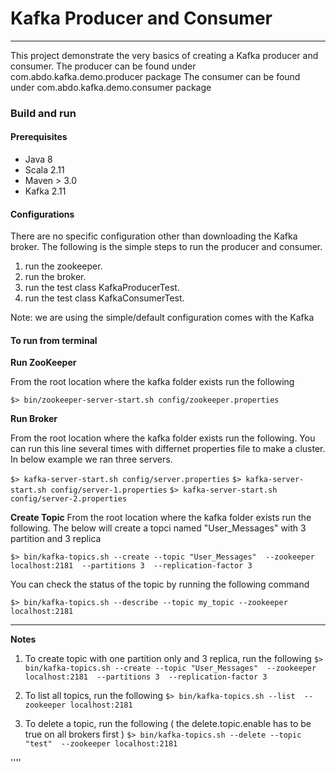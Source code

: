 Kafka Producer and Consumer
=========================

----

This project demonstrate the very basics of creating a Kafka producer and consumer.
The producer can be found under com.abdo.kafka.demo.producer package
The consumer can be found under com.abdo.kafka.demo.consumer package

### Build and run ###

#### Prerequisites ####

- Java 8
- Scala 2.11
- Maven > 3.0
- Kafka 2.11

#### Configurations ####
There are no specific configuration other than downloading the Kafka broker. 
The following is the simple steps to run the producer and consumer.

1. run the zookeeper.
2. run the broker.
3. run the test class KafkaProducerTest.
4. run the test class KafkaConsumerTest.


Note: we are using the simple/default configuration comes with the Kafka

#### To run from terminal ####

**Run ZooKeeper**

From the root location where the kafka folder exists run the following
    
   `$> bin/zookeeper-server-start.sh config/zookeeper.properties` 

**Run Broker**

From the root location where the kafka folder exists run the following. 
You can run this line several times with differnet properties file to make a cluster.
In below example we ran three servers.
    
   `$> kafka-server-start.sh config/server.properties`
   `$> kafka-server-start.sh config/server-1.properties`
   `$> kafka-server-start.sh config/server-2.properties` 


**Create Topic**
From the root location where the kafka folder exists run the following. 
The below will create a topci named "User_Messages" with 3 partition and 3 replica

   `$> bin/kafka-topics.sh --create --topic "User_Messages"  --zookeeper localhost:2181  --partitions 3  --replication-factor 3`

You can check the status of the topic by running the following command

   `$> bin/kafka-topics.sh --describe --topic my_topic --zookeeper localhost:2181`


  - - - -

**Notes**

1. To create topic with one partition only and 3 replica, run the following 
  `$> bin/kafka-topics.sh --create --topic "User_Messages"  --zookeeper localhost:2181  --partitions 3  --replication-factor 3`

2. To list all topics, run the following 
  `$> bin/kafka-topics.sh --list  --zookeeper localhost:2181`

3. To delete a topic, run the following  ( the delete.topic.enable has to be true on all brokers first )
  `$> bin/kafka-topics.sh --delete --topic "test"  --zookeeper localhost:2181`


''''